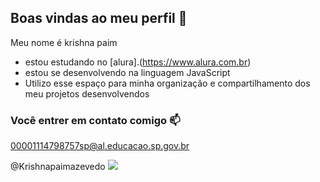 ## Boas vindas ao meu perfil 💙

Meu nome é krishna paim 

- estou estudando no [alura].(https://www.alura.com.br)
- estou se desenvolvendo na linguagem JavaScript
- Utilizo esse espaço  para minha organização e compartilhamento dos meu projetos desenvolvendos

### Você entrer em contato comigo 📫

00001114798757sp@al.educacao.sp.gov.br

@Krishnapaimazevedo 
![](https://media.tenor.com/ZEgT1pU8AQYAAAAM/revolution-of-royales-ror.gif)
